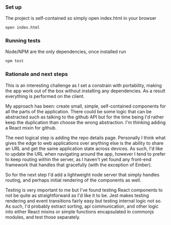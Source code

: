 ### Set up

The project is self-contained so simply open index.html in your browser

```bash
open index.html
```


### Running tests
Node/NPM are the only dependencies, once installed run

```bash
npm test
```

### Rationale and next steps
This is an interesting challenge as I set a constrain with portability, making the app work out of the box without installing any dependencies. As a result everything is performed on the client.

My approach has been: create small, simple, self-contained components for all the parts of the application. There could be some logic that can be abstracted such as talking to the github API but for the time being I'd rather keep the duplication than choose the wrong abstraction. I'm thinking adding a React mixin for github.

The next logical step is adding the repo details page. Personally I think what gives the edge to web applications over anything else is the ability to share an URL and get the same application state across devices. As such, I'd like to update the URL when navigating around the app, however I tend to prefer to keep routing within the server, as I haven't yet found any front-end framework that handles that gracefully (with the exception of Ember).

So for the next step I'd add a lightweight node server that simply handles routing, and perhaps initial rendering of the components as well.

Testing is very important to me but I've found testing React components to not be quite as straightforward as I'd like it to be. Jest makes testing rendering and event transitions fairly easy but testing internal logic not so. As such, I'd probably extract sorting, api communication, and other logic into either React mixins or simple functions encapsulated in commonjs modules, and test those separately.
